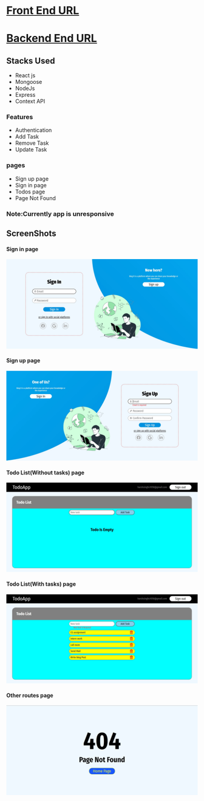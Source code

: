 # [Front End URL](https://harshsinghs1058.github.io/todo_web_mern_frontend)

# [Backend End URL](https://harshsinghs1058.github.io/todo_web_mern_backend)

## Stacks Used

- React js
- Mongoose
- NodeJs
- Express
- Context API

### Features

- Authentication
- Add Task
- Remove Task
- Update Task

### pages

- Sign up page
- Sign in page
- Todos page
- Page Not Found

### Note:Currently app is unresponsive

## ScreenShots

#### Sign in page

![Demo1](demo/s1.jpg)

#### Sign up page

![Demo2](demo/s2.jpg)

#### Todo List(Without tasks) page

![Demo3](demo/s3.jpg)

#### Todo List(With tasks) page

![Demo4](demo/s4.jpg)

#### Other routes page

![Demo5](demo/s5.jpg)
